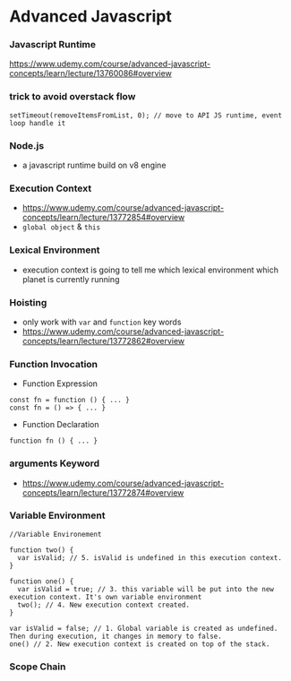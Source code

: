 # Advanced Javascript

### Javascript Runtime
https://www.udemy.com/course/advanced-javascript-concepts/learn/lecture/13760086#overview

### trick to avoid overstack flow
```
setTimeout(removeItemsFromList, 0); // move to API JS runtime, event loop handle it
```
### Node.js 
- a javascript runtime build on v8 engine

### Execution Context
- https://www.udemy.com/course/advanced-javascript-concepts/learn/lecture/13772854#overview
- ```global object``` & ```this```
### Lexical Environment
- execution context is going to tell me which lexical environment which planet is currently running
### Hoisting
- only work with ```var``` and ```function``` key words
- https://www.udemy.com/course/advanced-javascript-concepts/learn/lecture/13772862#overview

### Function Invocation
- Function Expression
```
const fn = function () { ... }
const fn = () => { ... }
```
- Function Declaration
```
function fn () { ... }
```
### arguments Keyword
- https://www.udemy.com/course/advanced-javascript-concepts/learn/lecture/13772874#overview
### Variable Environment
```
//Variable Environement

function two() {
  var isValid; // 5. isValid is undefined in this execution context.
}

function one() {
  var isValid = true; // 3. this variable will be put into the new execution context. It's own variable environment
  two(); // 4. New execution context created.
}

var isValid = false; // 1. Global variable is created as undefined. Then during execution, it changes in memory to false.
one() // 2. New execution context is created on top of the stack.

```
### Scope Chain
